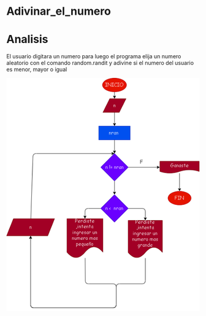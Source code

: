 # Adivinar_el_numero

# Analisis
El usuario digitara un numero para luego el programa elija un numero aleatorio con el comando random.randit y adivine si el numero del usuario es menor, mayor o igual 



![Diagrama de flujo](diagrama.png "Diagrama de flujo")